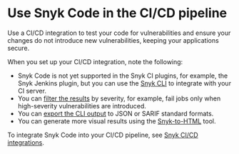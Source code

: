 # Use Snyk Code in the CI/CD pipeline

Use a CI/CD integration to test your code for vulnerabilities and ensure your changes do not introduce new vulnerabilities, keeping your applications secure.

When you set up your CI/CD integration, note the following:

* Snyk Code is not yet supported in the Snyk CI plugins, for example, the Snyk Jenkins plugin, but you can use the [Snyk CLI](../../snyk-cli/scan-and-maintain-projects-using-the-cli/snyk-cli-for-snyk-code/) to integrate with your CI server.
* You can [filter the results](broken-reference) by severity, for example, fail jobs only when high-severity vulnerabilities are introduced.
* You can [export the CLI output](broken-reference) to JSON or SARIF standard formats.
* You can generate more visual results using the [Snyk-to-HTML](../../snyk-cli/scan-and-maintain-projects-using-the-cli/cli-tools/snyk-to-html/) tool.

To integrate Snyk Code into your CI/CD pipeline, see [Snyk CI/CD integrations](../../integrate-with-snyk/snyk-ci-cd-integrations/).
